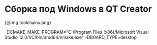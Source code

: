 Сборка под Windows в QT Creator
=============================================

{@img toolchains.png}  

-DCMAKE_MAKE_PROGRAM="C:/Program Files (x86)/Microsoft Visual Studio 12.0/VC/bin/amd64/nmake.exe" -DBOARD_TYPE=desktop 
